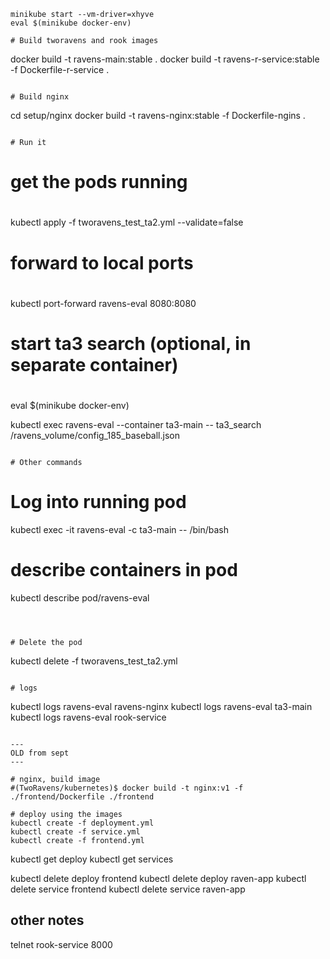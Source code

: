 

```
minikube start --vm-driver=xhyve
eval $(minikube docker-env)

# Build tworavens and rook images

```
docker build -t ravens-main:stable .
docker build -t ravens-r-service:stable -f Dockerfile-r-service .
```

# Build nginx

```
cd setup/nginx
docker build -t ravens-nginx:stable -f Dockerfile-ngins .
```

# Run it

```
# get the pods running
#
kubectl apply -f tworavens_test_ta2.yml --validate=false

# forward to local ports
#
kubectl port-forward ravens-eval 8080:8080

# start ta3 search (optional, in separate container)
#
eval $(minikube docker-env)

kubectl exec ravens-eval --container ta3-main -- ta3_search /ravens_volume/config_185_baseball.json

```

# Other commands

```
# Log into running pod
kubectl exec -it ravens-eval -c ta3-main -- /bin/bash

# describe containers in pod
kubectl describe pod/ravens-eval

```



# Delete the pod

```
kubectl delete -f tworavens_test_ta2.yml
```

# logs

```
kubectl logs ravens-eval ravens-nginx
kubectl logs ravens-eval ta3-main
kubectl logs ravens-eval rook-service
```

---
OLD from sept
---

# nginx, build image
#(TwoRavens/kubernetes)$ docker build -t nginx:v1 -f ./frontend/Dockerfile ./frontend

# deploy using the images
kubectl create -f deployment.yml
kubectl create -f service.yml
kubectl create -f frontend.yml
```

kubectl get deploy
kubectl get services

kubectl delete deploy frontend
kubectl delete deploy raven-app
kubectl delete service frontend
kubectl delete service raven-app


## other notes

telnet rook-service 8000

